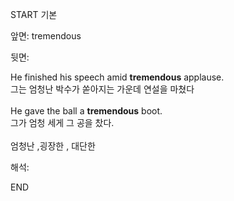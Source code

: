 START
기본

앞면:
tremendous


뒷면:
<div>He finished his speech amid <strong>tremendous</strong> applause.  </div><div><div>그는 엄청난 박수가 쏟아지는 가운데 연설을 마쳤다<br><br><div>He gave the ball a <strong>tremendous</strong> boot. </div><div><div>그가 엄청 세게 그 공을 찼다.<br><br>엄청난 ,굉장한 , 대단한 </div></div></div></div>


해석:

END
